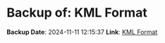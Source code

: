 # Backup of: KML Format

**Backup Date**: 2024-11-11 12:15:37
**Link**: [KML Format](https://przemienniki.net/export/przemienniki.kml)
